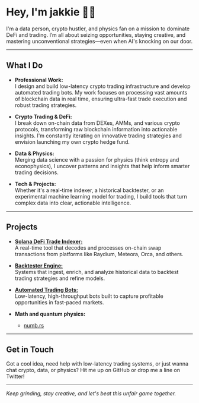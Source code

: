 # Hey, I'm jakkie 👊🏾

I'm a data person, crypto hustler, and physics fan on a mission to dominate DeFi and trading. I’m all about seizing opportunities, staying creative, and mastering unconventional strategies—even when AI's knocking on our door.

---

## What I Do

- **Professional Work:**  
  I design and build low-latency crypto trading infrastructure and develop automated trading bots. My work focuses on processing vast amounts of blockchain data in real time, ensuring ultra-fast trade execution and robust trading strategies.

- **Crypto Trading & DeFi:**  
  I break down on-chain data from DEXes, AMMs, and various crypto protocols, transforming raw blockchain information into actionable insights. I'm constantly iterating on innovative trading strategies and envision launching my own crypto hedge fund.

- **Data & Physics:**  
  Merging data science with a passion for physics (think entropy and econophysics), I uncover patterns and insights that help inform smarter trading decisions.

- **Tech & Projects:**  
  Whether it's a real-time indexer, a historical backtester, or an experimental machine learning model for trading, I build tools that turn complex data into clear, actionable intelligence.

---

## Projects

- **[Solana DeFi Trade Indexer:](https://github.com/iamjakkie/Solana-dex-swap-listener)**  
  A real-time tool that decodes and processes on-chain swap transactions from platforms like Raydium, Meteora, Orca, and others.

- **[Backtester Engine:](https://github.com/iamjakkie/Backtester)**  
  Systems that ingest, enrich, and analyze historical data to backtest trading strategies and refine models.

- **[Automated Trading Bots:](https://github.com/iamjakkie/pro_crypto_algo_bots/blob/main/README.md)**  
  Low-latency, high-throughput bots built to capture profitable opportunities in fast-paced markets.

- **Math and quantum physics:**  
  - [numb.rs](https://github.com/iamjakkie/numb.rs)

---

## Get in Touch

Got a cool idea, need help with low-latency trading systems, or just wanna chat crypto, data, or physics? Hit me up on GitHub or drop me a line on Twitter!

---

*Keep grinding, stay creative, and let's beat this unfair game together.*
